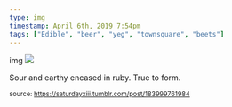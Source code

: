 ```yaml
---
type: img
timestamp: April 6th, 2019 7:54pm
tags: ["Edible", "beer", "yeg", "townsquare", "beets"]
---
```

img
<img src="https://saturdayxiii.github.io/media/183999761984.jpg"/>

Sour and earthy encased in ruby.  True to form.
 
      
      
      
      
      
  
<small>source: https://saturdayxiii.tumblr.com/post/183999761984</small>